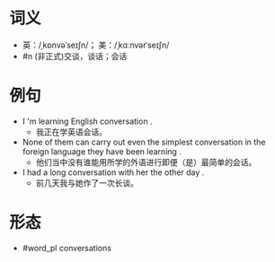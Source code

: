 # 词义
- 英：/ˌkɒnvəˈseɪʃn/； 美：/ˌkɑːnvərˈseɪʃn/
- #n (非正式)交谈，谈话；会话
# 例句
- I 'm learning English conversation .
	- 我正在学英语会话。
- None of them can carry out even the simplest conversation in the foreign language they have been learning .
	- 他们当中没有谁能用所学的外语进行即便（是）最简单的会话。
- I had a long conversation with her the other day .
	- 前几天我与她作了一次长谈。
# 形态
- #word_pl conversations
